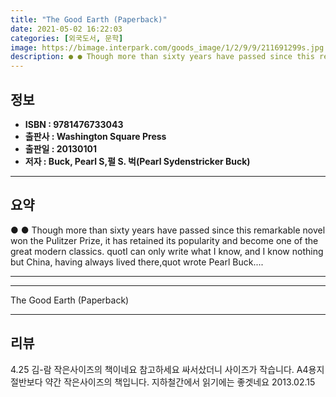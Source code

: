 ```yaml
---
title: "The Good Earth (Paperback)"
date: 2021-05-02 16:22:03
categories: [외국도서, 문학]
image: https://bimage.interpark.com/goods_image/1/2/9/9/211691299s.jpg
description: ● ● Though more than sixty years have passed since this remarkable novel won the Pulitzer Prize, it has retained its popularity and become one of the great mo
---
```


## **정보**

- **ISBN : 9781476733043**
- **출판사 : Washington Square Press**
- **출판일 : 20130101**
- **저자 : Buck, Pearl S,펄 S. 벅(Pearl Sydenstricker Buck)**

------



## **요약**

●  ●  Though more than sixty years have passed since this remarkable novel won the Pulitzer Prize, it has retained its popularity and become one of the great modern classics. quotI can only write what I know, and I know nothing but China, having always lived there,quot wrote Pearl Buck.... 

------



------


The Good Earth (Paperback) 

------


## **리뷰** 

4.25 김-람 작은사이즈의 책이네요 참고하세요 싸서샀더니 사이즈가 작습니다. A4용지 절반보다 약간 작은사이즈의 책입니다. 지하철간에서 읽기에는 좋겟네요 2013.02.15 <br/>